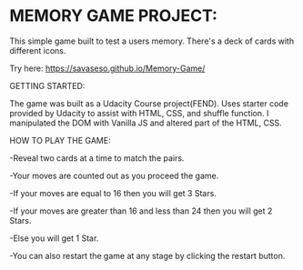# MEMORY GAME PROJECT:

This simple game built to test a users memory. There's a deck of cards with different icons.

Try here: 
https://savaseso.github.io/Memory-Game/

GETTING STARTED:

The game was built as a Udacity Course project(FEND). Uses starter code provided by Udacity to assist with HTML, CSS, and shuffle function.
I manipulated the DOM with Vanilla JS and altered part of the HTML, CSS.

HOW TO PLAY THE GAME:

-Reveal two cards at a time to match the pairs.

-Your moves are counted out as you proceed the game. 

-If your moves are equal to 16 then you will get 3 Stars.

-If your moves are greater than 16 and less than 24 then you will get 2 Stars.

-Else you will get 1 Star.

-You can also restart the game at any stage by clicking the restart button.
